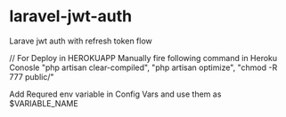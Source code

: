 # laravel-jwt-auth
Larave jwt auth with refresh token flow

// For Deploy in HEROKUAPP 
Manually fire following command in Heroku Conosle
 "php artisan clear-compiled",
 "php artisan optimize",
 "chmod -R 777 public/"
 
 Add Requred env variable in Config Vars
 and use them as $VARIABLE_NAME
